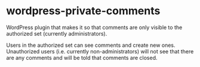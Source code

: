 wordpress-private-comments
==========================

WordPress plugin that makes it so that comments are only visible to the authorized set (currently administrators).

Users in the authorized set can see comments and create new ones. Unauthorized users (i.e. currently non-administrators) will not see that there are any comments and will be told that comments are closed.
